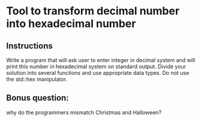 # Tool to transform decimal number into hexadecimal number
## Instructions
Write a program that will ask user to enter integer in decimal system and will print this number in hexadecimal system on standard output. Divide your solution into several functions and use appropriate data types. Do not use the std::hex manipulator.

## Bonus question:
why do the programmers mismatch Christmas and Halloween?